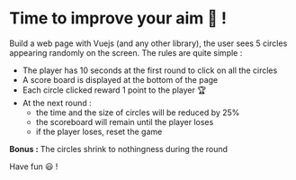 # Time to improve your aim 🎯 !

Build a web page with Vuejs (and any other library), the user sees 5 circles appearing randomly on the screen. The rules are quite simple :

- The player has 10 seconds at the first round to click on all the circles
- A score board is displayed at the bottom of the page
- Each circle clicked reward 1 point to the player 🏆
- At the next round :
  - the time and the size of circles will be reduced by 25%
  - the scoreboard will remain until the player loses
  - if the player loses, reset the game

__Bonus :__
The circles shrink to nothingness during the round

Have fun 😃 !
